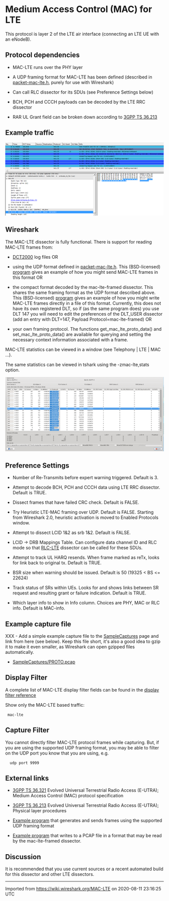# Medium Access Control (MAC) for LTE

This protocol is layer 2 of the LTE air interface (connecting an LTE UE with an eNodeB).

## Protocol dependencies

  - MAC-LTE runs over the PHY layer

  - A UDP framing format for MAC-LTE has been defined (described in [packet-mac-lte.h](http://anonsvn.wireshark.org/wireshark/trunk/epan/dissectors/packet-mac-lte.h), purely for use with Wireshark)

  - Can call RLC dissector for its SDUs (see Preference Settings below)

  - BCH, PCH and CCCH payloads can be decoded by the LTE RRC dissector

  - RAR UL Grant field can be broken down according to [3GPP TS 36.213](http://www.3gpp.org/ftp/Specs/html-info/36213.htm)

## Example traffic

![mac-lte1.png](uploads/__moin_import__/attachments/MAC-LTE/mac-lte1.png "mac-lte1.png")

## Wireshark

The MAC-LTE dissector is fully functional. There is support for reading MAC-LTE frames from:

  - [DCT2000](/DCT2000) log files OR

  - using the UDP format defined in [packet-mac-lte.h](https://gitlab.com/wireshark/wireshark/-/blob/master/epan/dissectors/packet-mac-lte.h). This (BSD-licensed) [program](https://gitlab.com/martin.r.mathieson/uu-logging-for-wireshark/-/blob/master/mac_lte_logger.c) gives an example of how you might send MAC-LTE frames in this format OR

  - the compact format decoded by the mac-lte-framed dissector. This shares the same framing format as the UDP format described above. This (BSD-licensed) [program](https://gitlab.com/martin.r.mathieson/uu-logging-for-wireshark/-/blob/master/mac_lte_pcap_writer.c) gives an example of how you might write MAC-LTE frames directly in a file of this format. Currently, this does not have its own registered DLT, so if (as the same program does) you use DLT 147 you will need to edit the preferences of the DLT\_USER dissector (add an entry with DLT=147, Payload Protocol=mac-lte-framed) OR

  - your own framing protocol. The functions get\_mac\_lte\_proto\_data() and set\_mac\_lte\_proto\_data() are available for querying and setting the necessary context information associated with a frame.

MAC-LTE statistics can be viewed in a window (see Telephony | LTE | MAC ...).

The same statistics can be viewed in tshark using the -zmac-lte,stats option.

![mac-lte-stats.png](uploads/__moin_import__/attachments/MAC-LTE/mac-lte-stats.png "mac-lte-stats.png")

## Preference Settings

  - Number of Re-Transmits before expert warning triggered. Default is 3.

  - Attempt to decode BCH, PCH and CCCH data using LTE RRC dissector. Default is TRUE.

  - Dissect frames that have failed CRC check. Default is FALSE.

  - Try Heuristic LTE-MAC framing over UDP. Default is FALSE. Starting from Wireshark 2.0, heuristic activation is moved to Enabled Protocols window.

  - Attempt to dissect LCID 1&2 as srb 1&2. Default is FALSE.

  - LCID -\> DRB Mappings Table. Can configure data channel ID and RLC mode so that [RLC-LTE](/RLC-LTE) dissector can be called for these SDUs.

  - Attempt to track UL HARQ resends. When frame marked as reTx, looks for link back to original tx. Default is TRUE.

  - BSR size when warning should be issued. Default is 50 (19325 \< BS \<= 22624)

  - Track status of SRs within UEs. Looks for and shows links between SR request and resulting grant or failure indication. Default is TRUE.

  - Which layer info to show in Info column. Choices are PHY, MAC or RLC info. Default is MAC-info.

## Example capture file

XXX - Add a simple example capture file to the [SampleCaptures](/SampleCaptures) page and link from here (see below). Keep this file short, it's also a good idea to gzip it to make it even smaller, as Wireshark can open gzipped files automatically.

  - [SampleCaptures/PROTO.pcap](uploads/__moin_import__/attachments/SampleCaptures/PROTO.pcap)

## Display Filter

A complete list of MAC-LTE display filter fields can be found in the [display filter reference](http://www.wireshark.org/docs/dfref/m/mac-lte.html)

Show only the MAC-LTE based traffic:

``` 
 mac-lte 
```

## Capture Filter

You cannot directly filter MAC-LTE protocol frames while capturing. But, if you are using the supported UDP framing format, you may be able to filter on the UDP port you know that you are using, e.g.

``` 
  udp port 9999 
```

## External links

  - [3GPP TS 36.321](http://www.3gpp.org/ftp/Specs/html-info/36321.htm) Evolved Universal Terrestrial Radio Access (E-UTRA); Medium Access Control (MAC) protocol specification

  - [3GPP TS 36.213](http://www.3gpp.org/ftp/Specs/html-info/36213.htm) Evolved Universal Terrestrial Radio Access (E-UTRA); Physical layer procedures

  - [Example program](http://www.wireshark.org/~martinm/mac_lte_logger.c) that generates and sends frames using the supported UDP framing format

  - [Example program](http://www.wireshark.org/~martinm/mac_pcap_sample_code.c) that writes to a PCAP file in a format that may be read by the mac-lte-framed dissector.

## Discussion

It is recommended that you use current sources or a recent automated build for this dissector and other LTE dissectors.

---

Imported from https://wiki.wireshark.org/MAC-LTE on 2020-08-11 23:16:25 UTC
